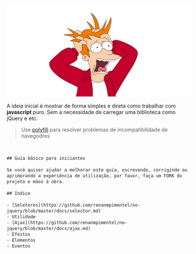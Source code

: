 ![Boilerplates Logo](logo.png "No jQuery")

A ideia inicial é mostrar de forma simples e direta como trabalhar com __javascript__ puro. Sem a necessidade de carregar uma biblioteca como jQuery e etc.

> Use [polyfill](https://cdn.polyfill.io/) para resolver problemas de incompatibilidade de navegodres

> ```html
<script src="https://cdn.polyfill.io/v1/polyfill.min.js"></script>
```

## Guia básico para iniciantes

Se você quiser ajudar a melhorar este guia, escrevendo, corrigindo ou aprimorando a experiência de utilização, por favor, faça um FORK do projeto e mãos à obra.

## Indice

- [Seletores](https://github.com/renanmpimentel/no-jquery/blob/master/docs/selector.md)
- Utilidade
- [Ajax](https://github.com/renanmpimentel/no-jquery/blob/master/docs/ajax.md)
- Efeitos
- Elementos
- Eventos
